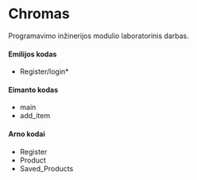 # Chromas
Programavimo inžinerijos modulio laboratorinis darbas.<br />
#### Emilijos kodas<br />
+ Register/login*
#### Eimanto kodas<br />
+ main
+ add_item
#### Arno kodai<br />
+ Register
+ Product
+ Saved_Products
